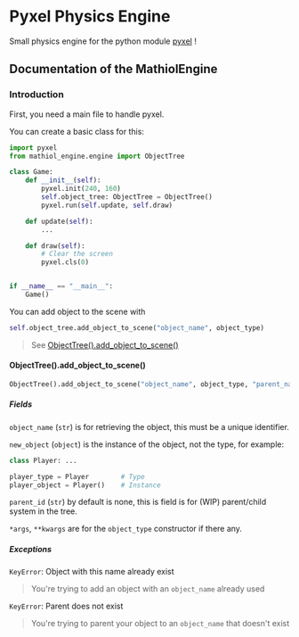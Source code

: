 # Pyxel Physics Engine

Small physics engine for the python module [pyxel](https://github.com/kitao/pyxel) !

## Documentation of the MathiolEngine

### Introduction

First, you need a main file to handle pyxel.

You can create a basic class for this:

```python
import pyxel
from mathiol_engine.engine import ObjectTree

class Game:
    def __init__(self):
        pyxel.init(240, 160)
        self.object_tree: ObjectTree = ObjectTree()
        pyxel.run(self.update, self.draw)

    def update(self):
        ...

    def draw(self):
        # Clear the screen
        pyxel.cls(0)


if __name__ == "__main__":
    Game()
```

You can add object to the scene with

```python
self.object_tree.add_object_to_scene("object_name", object_type)
```

> See [ObjectTree().add_object_to_scene()](#objecttreeadd_object_to_scene)

#### ObjectTree().add_object_to_scene()

```python
ObjectTree().add_object_to_scene("object_name", object_type, "parent_name", *args, **kwargs)
```

##### Fields

`object_name` (`str`) is for retrieving the object, this must be a unique identifier.

`new_object` (`object`) is the instance of the object, not the type, for example:

```python
class Player: ...

player_type = Player        # Type
player_object = Player()    # Instance
```

`parent_id` (`str`) by default is none, this is field is for (WIP) parent/child system in the tree.

`*args`, `**kwargs` are for the `object_type` constructor if there any.

##### Exceptions

`KeyError`: Object with this name already exist

> You're trying to add an object with an `object_name` already used

`KeyError`: Parent does not exist

> You're trying to parent your object to an `object_name` that doesn't exist
